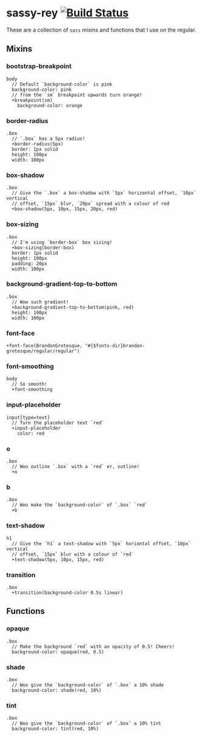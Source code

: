# sassy-rey [![Build Status](https://travis-ci.org/rey/sassy-rey.svg?branch=master)](https://travis-ci.org/rey/sassy-rey)

These are a collection of `sass` mixins and functions that I use on the regular.

## Mixins

### bootstrap-breakpoint

```
body
  // Default `background-color` is pink
  background-color: pink
  // from the `sm` breakpoint upwards turn orange!
  +breakpoint(sm)
    background-color: orange
```

### border-radius

```
.box
  // `.box` has a 5px radius!
  +border-radius(5px)
  border: 1px solid
  height: 100px
  width: 100px
```

### box-shadow

```
.box
  // Give the `.box` a box-shadow with `5px` horizontal offset, `10px` vertical
  // offset, `15px` blur, `20px` spread with a colour of red
  +box-shadow(5px, 10px, 15px, 20px, red)
```

### box-sizing

```
.box
  // I'm using `border-box` box sizing!
  +box-sizing(border-box)
  border: 1px solid
  height: 100px
  padding: 20px
  width: 100px
```

### background-gradient-top-to-bottom

```
.box
  // Wow such gradient!
  +background-gradient-top-to-bottom(pink, red)
  height: 100px
  width: 100px
```

### font-face

```
+font-face(BrandonGrotesque, "#{$fonts-dir}brandon-grotesque/regular/regular")
```


### font-smoothing

```
body
  // So smooth!
  +font-smoothing
```

### input-placeholder

```
input[type=text]
  // Turn the placeholder text `red`
  +input-placeholder
    color: red
```


### o

```
.box
  // Woo outline `.box` with a `red` er, outline!
  +o
```

### b

```
.box
  // Woo make the `background-color` of `.box` `red`
  +b
```

### text-shadow

```
h1
  // Give the `h1` a text-shadow with `5px` horiontal offset, `10px` vertical
  // offset, `15px` blur with a colour of `red`
  +text-shadow(5px, 10px, 15px, red)
```

### transition

```
.box
  +transition(background-color 0.5s linear)
```

## Functions

### opaque

```
.box
  // Make the background `red` with an opacity of 0.5! Cheers!
  background-color: opaque(red, 0.5)
```

### shade

```
.box
  // Woo give the `background-color` of `.box` a 10% shade
  background-color: shade(red, 10%)
```

### tint

```
.box
  // Woo give the `background-color` of `.box` a 10% tint
  background-color: tint(red, 10%)
```
